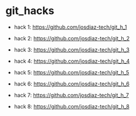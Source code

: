 # git_hacks

- hack 1: https://github.com/josdiaz-tech/git_h_1

- hack 2: https://github.com/josdiaz-tech/git_h_2

- hack 3: https://github.com/josdiaz-tech/git_h_3

- hack 4: https://github.com/josdiaz-tech/git_h_4

- hack 5: https://github.com/josdiaz-tech/git_h_5

- hack 6: https://github.com/josdiaz-tech/git_h_6

- hack 7: https://github.com/josdiaz-tech/git_h_7

- hack 8: https://github.com/josdiaz-tech/git_h_8
